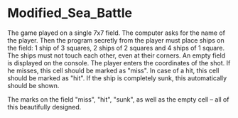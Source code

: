 # Modified_Sea_Battle

The game played on a single 7x7 field. 
The computer asks for the name of the player.
Then the program secretly from the player must place ships on the field: 1 ship of 3 squares, 2 ships of 2 squares and 4 ships of 1 square. The ships must not touch each other, even at their corners. 
An empty field is displayed on the console. The player enters the coordinates of the shot. If he misses, this cell should be marked as "miss". In case of a hit, this cell should be marked as "hit". If the ship is completely sunk, this automatically should be shown.

The marks on the field "miss", "hit", "sunk", as well as the empty cell – all of this beautifully designed. 
